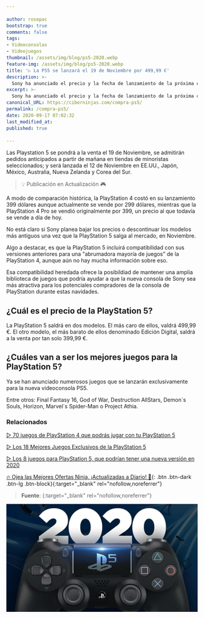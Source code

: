```yaml
---

author: rosepac
bootstrap: true
comments: false
tags:
- Videoconsolas
- Videojuegos
thumbnail: /assets/img/blog/ps5-2020.webp
feature-img: /assets/img/blog/ps5-2020.webp
title: '▷ La PS5 se lanzará el 19 de Noviembre por 499,99 €'
description: >-
  Sony ha anunciado el precio y la fecha de lanzamiento de la próxima consola PlayStation 5: la PS5 costará 499,99 € cuando se lance el 18 de Noviembre. Eso es justo frente a la Xbox Series S de 299 dólares y la Serie X de 499 dólares de Microsoft.
excerpt: >-
  Sony ha anunciado el precio y la fecha de lanzamiento de la próxima consola PlayStation 5: la PS5 costará 499,99 € cuando se lance el 18 de Noviembre. Eso es justo frente a la Xbox Series S de 299 dólares y la Serie X de 499 dólares de Microsoft.
canonical_URL: https://ciberninjas.com/compra-ps5/
permalink: /compra-ps5/
date: 2020-09-17 07:02:32
last_modified_at: 
published: true

---
```


Las Playstation 5 se pondrá a la venta el 19 de Noviembre, se admitirán pedidos anticipados a partir de mañana en tiendas de minoristas seleccionados; y  será lanzada el 12 de Noviembre en EE.UU., Japón, México, Australia, Nueva Zelanda y Corea del Sur.

> 💡 Publicación en Actualización 🎮

A modo de comparación histórica, la PlayStation 4 costó en su lanzamiento 399 dólares aunque actualmente se vende por 299 dólares, mientras que la PlayStation 4 Pro se vendió originalmente por 399, un precio al que todavía se vende a día de hoy.

No está claro si Sony planea bajar los precios o descontinuar los modelos más antiguos una vez que la PlayStation 5 salga al mercado, en Noviembre.

Algo a destacar, es que la PlayStation 5 incluirá compatibilidad con sus versiones anteriores para una "abrumadora mayoría de juegos" de la PlayStation 4, aunque aún no hay mucha información sobre eso.

Esa compatibilidad heredada ofrece la posibildiad de mantener una amplia biblioteca de juegos que podría ayudar a que la nueva consola de Sony sea más atractiva para los potenciales compradores de la consola de PlayStation durante estas navidades.

## **¿Cuál es el precio de la PlayStation 5?**

La PlayStation 5 saldrá en dos modelos. El más caro de ellos, valdrá 499,99 €. El otro modelo, el más barato de ellos denominado Edición Digital, saldrá a la venta por tan solo 399,99 €.

## **¿Cuáles van a ser los mejores juegos para la PlayStation 5?**

Ya se han anunciado numerosos juegos que se lanzarán exclusivamente para la nueva videoconsola PS5.

Entre otros: Final Fantasy 16, God of War, Destruction AllStars, Demon´s Souls, Horizon, Marvel´s Spider-Man o Project Athia.

### **Relacionados** <!-- omit in toc -->

[▷ 70 juegos de PlayStation 4 que podrás jugar con tu PlayStation 5](/mejores-juegos-ps5/)

[▷ Los 18 Mejores Juegos Exclusivos de la PlayStation 5](/juegos-exclusivos-ps5/)

[▷ Los 8 juegos para PlayStation 5, que podrían tener una nueva versión en 2020](/rumores-juegos-ps5/)

[🔥 Ojea las Mejores Ofertas Ninja, ¡Actualizadas a Diario! 🎁](https://www.amazon.es/shop/cibercursos){: .btn .btn-dark .btn-lg .btn-block}{:target="_blank" rel="nofollow,noreferrer"}

> **Fuente**: []( ""){:target="_blank" rel="nofollow,noreferrer"}

![La PS5 se lanzará el 19 de Noviembre por 499,99 €](/assets/img/blog/ps5-2020.webp "La PS5 se lanzará el 19 de Noviembre por 499,99 €")